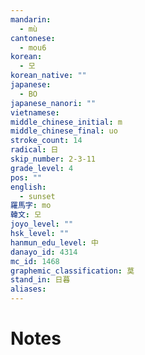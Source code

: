 ```yaml
---
mandarin:
  - mù
cantonese:
  - mou6
korean:
  - 모
korean_native: ""
japanese:
  - BO
japanese_nanori: ""
vietnamese:
middle_chinese_initial: m
middle_chinese_final: uo
stroke_count: 14
radical: 日
skip_number: 2-3-11
grade_level: 4
pos: ""
english:
  - sunset
羅馬字: mo
韓文: 모
joyo_level: ""
hsk_level: ""
hanmun_edu_level: 中
danayo_id: 4314
mc_id: 1468
graphemic_classification: 莫
stand_in: 日暮
aliases:
---
```


# Notes
